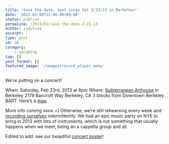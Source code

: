 ```yaml
---
title: 'Save the date: Spot sings Sat 2/23/13 in Berkeley!'
date: '2013-01-09T11:08:06+00:00'
status: publish
permalink: /2013/01/save-the-date-2-23-13
author: judytuna
excerpt: ''
type: post
id: 16
category:
    - upcoming
tag: []
post_format: []
featured_image: '/images/record_player.webp'
---
```

We’re putting on a concert!

When: Saturday, Feb 23rd, 2013 at 8pm
Where: [Subterranean Arthouse](https://subterraneanarthouse.org/) in Berkeley
2179 Bancroft Way
Berkeley, CA
3 blocks from Downtown Berkeley BART. Here’s a [map](https://maps.google.com/maps?q=2179+Bancroft+Way,+Berkeley,+CA&hl=en&sll=37.269174,-119.306607&sspn=10.676602,22.126465&oq=2179+Bancroft+Way,+Berkeley&hnear=2179+Bancroft+Way,+Berkeley,+California+94704&t=m&z=16).

More info coming soon =) Otherwise, we’re still rehearsing every week and [recording ourselves](https://youtube.com/spottheoctopus) intermittently. We had an epic music party on NYE to bring in 2013 with lots of instruments, which is not something that usually happens when we meet, being an a cappella group and all.

Edited to add: see our beautiful [concert poster](/posts/2013/02/undulating-a-cappella/)!